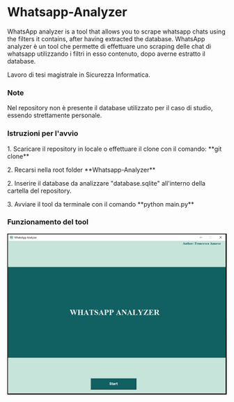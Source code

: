 # Whatsapp-Analyzer
WhatsApp analyzer is a tool that allows you to scrape whatsapp chats using the filters it contains, after having extracted the database.
WhatsApp analyzer è un tool che permette di effettuare uno scraping delle chat di whatsapp utilizzando i filtri in esso contenuto, dopo averne estratto il database. 

Lavoro di tesi magistrale in Sicurezza Informatica. <br>

### Note <br>
Nel repository non è presente il database utilizzato per il caso di studio, essendo strettamente personale. <br>

### Istruzioni per l'avvio 
<p> 1.  Scaricare il repository in locale o effettuare il clone con il comando: **git clone** </p>
<p> 2.  Recarsi nella root folder **Whatsapp-Analyzer** </p>
<p> 2.  Inserire il database da analizzare "database.sqlite" all'interno della cartella del repository.
<p> 3.  Avviare il tool da terminale con il comando **python main.py**


### Funzionamento del tool


<p> <img src="images/1.png" align="center"> <br>




